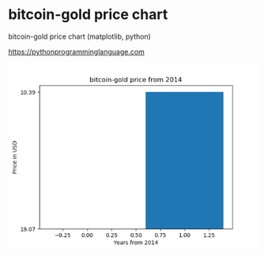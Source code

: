 # bitcoin-gold price chart 

bitcoin-gold price chart (matplotlib, python)

https://pythonprogramminglanguage.com

<img src='chart.png'>
